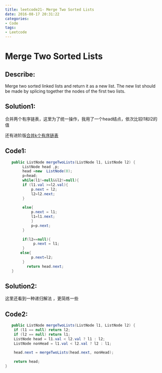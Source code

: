 ```yaml
---
title: leetcode21- Merge Two Sorted Lists
date: 2016-08-17 20:31:22
categories: 
- Code
tags:
- Leetcode
---
```


# Merge Two Sorted Lists
## Describe:
Merge two sorted linked lists and return it as a new list. The new list should be made by splicing together the nodes of the first two lists.
## Solution1:
合并两个有序链表，这里为了统一操作，我用了一个head结点，依次比较l1和l2的值

还有进阶版[合并k个有序链表](https://github.com/fyuanfen/Leetcode/blob/master/questions/leetcode23.md)
## Code1:
```java
   public ListNode mergeTwoLists(ListNode l1, ListNode l2) {
       	ListNode head ,p;
       	head =new  ListNode(0);
		p=head;
       	while(l1!=null&&l2!=null){
        if (l1.val >=l2.val){
            p.next = l2;
            l2=l2.next;     
        }  
        
        else{
            p.next = l1;
            l1=l1.next;             
            }  
            p=p.next;
        }
        
        if(l2==null){
             p.next = l1;
        }
       else{
            p.next=l2;
        }   
          return head.next;        
   }
``` 

## Solution2:
这里还看到一种递归解法 ，更简练一些

## Code2: 
```java
   public ListNode mergeTwoLists(ListNode l1, ListNode l2) {
    if (l1 == null) return l2;
    if (l2 == null) return l1;
    ListNode head = l1.val < l2.val ? l1 : l2;
    ListNode nonHead = l1.val < l2.val ? l2 : l1;
    
    head.next = mergeTwoLists(head.next, nonHead);
    
    return head;
}